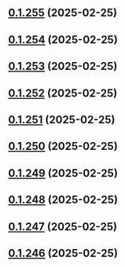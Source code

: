 ## [0.1.255](https://github.com/binary-braids/terraform-oracle/compare/v0.1.254...v0.1.255) (2025-02-25)



## [0.1.254](https://github.com/binary-braids/terraform-oracle/compare/v0.1.253...v0.1.254) (2025-02-25)



## [0.1.253](https://github.com/binary-braids/terraform-oracle/compare/v0.1.252...v0.1.253) (2025-02-25)



## [0.1.252](https://github.com/binary-braids/terraform-oracle/compare/v0.1.251...v0.1.252) (2025-02-25)



## [0.1.251](https://github.com/binary-braids/terraform-oracle/compare/v0.1.250...v0.1.251) (2025-02-25)



## [0.1.250](https://github.com/binary-braids/terraform-oracle/compare/v0.1.249...v0.1.250) (2025-02-25)



## [0.1.249](https://github.com/binary-braids/terraform-oracle/compare/v0.1.248...v0.1.249) (2025-02-25)



## [0.1.248](https://github.com/binary-braids/terraform-oracle/compare/v0.1.247...v0.1.248) (2025-02-25)



## [0.1.247](https://github.com/binary-braids/terraform-oracle/compare/v0.1.246...v0.1.247) (2025-02-25)



## [0.1.246](https://github.com/binary-braids/terraform-oracle/compare/v0.1.245...v0.1.246) (2025-02-25)



